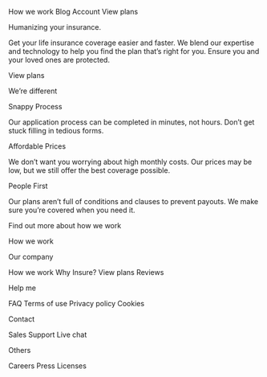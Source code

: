 How we work
Blog
Account
View plans

Humanizing your insurance.

Get your life insurance coverage easier and faster. We blend our expertise
and technology to help you find the plan that’s right for you. Ensure you
and your loved ones are protected.

View plans

We’re different

Snappy Process

Our application process can be completed in minutes, not hours. Don’t get
stuck filling in tedious forms.

Affordable Prices

We don’t want you worrying about high monthly costs. Our prices may be low,
but we still offer the best coverage possible.

People First

Our plans aren’t full of conditions and clauses to prevent payouts. We make
sure you’re covered when you need it.

Find out more about how we work

How we work

Our company

How we work
Why Insure?
View plans
Reviews

Help me

FAQ
Terms of use
Privacy policy
Cookies

Contact

Sales
Support
Live chat

Others

Careers
Press
Licenses
